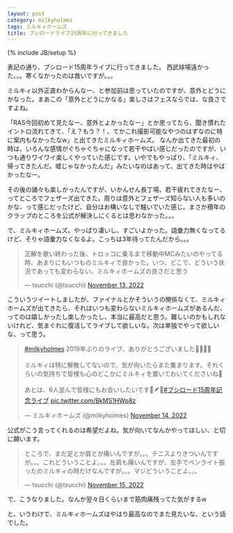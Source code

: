 ```yaml
---
layout: post
category: milkyholmes
tags: ミルキィホームズ
title: ブシロードライブ15周年に行ってきました
---
```

{% include JB/setup %}

表記の通り、ブシロード15周年ライブに行ってきました。
西武球場遠かった。。。寒くなかったのは救いですが。。。

ミルキィ以外正直わからんなー、と参加前は思っていたのですが、意外とどうにかなった。まあこの「意外とどうにかなる」楽しさはフェスならでは、な良さですよね。

「RAS今回初めて見たなー、意外とよかったなー」とか思ってたら、聞き慣れたイントロ流れてきて、「え？もう？！、てかこれ撮影可能なやつのはずなのに特に案内もなかったなw」と出てきたミルキィホームズ。
なんか出てきた最初の時は、いろんな感情がぐちゃぐちゃになって若干やばい感じだったのですが、いつも通りワイワイ楽しくやっていた感じです。いやでもやっぱり、「ミルキィ、帰ってきたんだ。嘘じゃなかったんだ」みたいなのはあって、出てきた時はやばかったなー。

その後の諸々も楽しかったんですが、いかんせん長丁場、若干疲れてきたなー、ってところでフェザーズ出てきた。周りは意外とフェザーズ知らない人も多いのかな、って感じだったけど、自分はお構いなしで騒いでいた感じ。まさか積年のクラップのところを公式が解決しにくるとは思わなかった。。。

で、ミルキィホームズ。やっぱり凄いし、すごいよかった。語彙力無くなってるけど、そりゃ語彙力なくなるよ。こっちは3年待ってたんだから。。。

<blockquote class="twitter-tweet"><p lang="ja" dir="ltr">正解を歌い終わった後、トロッコに乗るまで移動中MCみたいのやってる時、あまりにもいつものミルキィで良かった。いつ、どこで、どういう状況であっても変わらない、ミルキィホームズの良さだと思う</p>&mdash; tsucchi (@tsucchi) <a href="https://twitter.com/tsucchi/status/1591770131356864517?ref_src=twsrc%5Etfw">November 13, 2022</a></blockquote> <script async src="https://platform.twitter.com/widgets.js" charset="utf-8"></script>

こういうツイートしましたが、ファイナルとかそういうの関係なくて、ミルキィホームズが出てきたら、それはいつも変わらないミルキィホームズがあるんだ、ってのは嬉しかったし楽しかったし、本当に最高だと思う。難しいのかもしれないけれど、気まぐれに復活してライブして欲しいな。次は単独でやって欲しいな、って思う。

<blockquote class="twitter-tweet"><p lang="ja" dir="ltr"><a href="https://twitter.com/hashtag/milkyholmes?src=hash&amp;ref_src=twsrc%5Etfw">#milkyholmes</a> 2019年ぶりのライブ、ありがとうございました💚💛💗💙<br><br>ミルキィは特に解散してないので、気が向いたらまた集まります。それくらいの気持ちで皆様も心のどこかにミルキィを置いておいてくださいね🫶<br><br>あとは、6人並んで皆様にもお会いしたいです🤍🪶🖤<a href="https://twitter.com/hashtag/%E3%83%96%E3%82%B7%E3%83%AD%E3%83%BC%E3%83%8915%E5%91%A8%E5%B9%B4%E8%A8%98%E5%BF%B5%E3%83%A9%E3%82%A4%E3%83%96?src=hash&amp;ref_src=twsrc%5Etfw">#ブシロード15周年記念ライブ</a> <a href="https://t.co/BkMS1HWp8z">pic.twitter.com/BkMS1HWp8z</a></p>&mdash; ミルキィホームズ (@milkyholmes) <a href="https://twitter.com/milkyholmes/status/1592081888327667712?ref_src=twsrc%5Etfw">November 14, 2022</a></blockquote> <script async src="https://platform.twitter.com/widgets.js" charset="utf-8"></script>

公式がこう言ってくれるのは希望だよね。気が向いてなんかやってほしい、と切に願います。


<blockquote class="twitter-tweet"><p lang="ja" dir="ltr">ところで、まだ足とか肩とか痛いんですが。。。テニスよりきついんですが。。。これどういうことよ。。。左肩も痛いんですが、左手でペンライト振ったのミルキィの時だけなんですが。。。マジどういうことよ。。。</p>&mdash; tsucchi (@tsucchi) <a href="https://twitter.com/tsucchi/status/1592473751064834049?ref_src=twsrc%5Etfw">November 15, 2022</a></blockquote> <script async src="https://platform.twitter.com/widgets.js" charset="utf-8"></script>

で、こうなりました。なんか翌々日くらいまで筋肉痛残ってた気がするw

と、いうわけで、ミルキィホームズはやはり最高なのでまた見たいな、という話でした。
